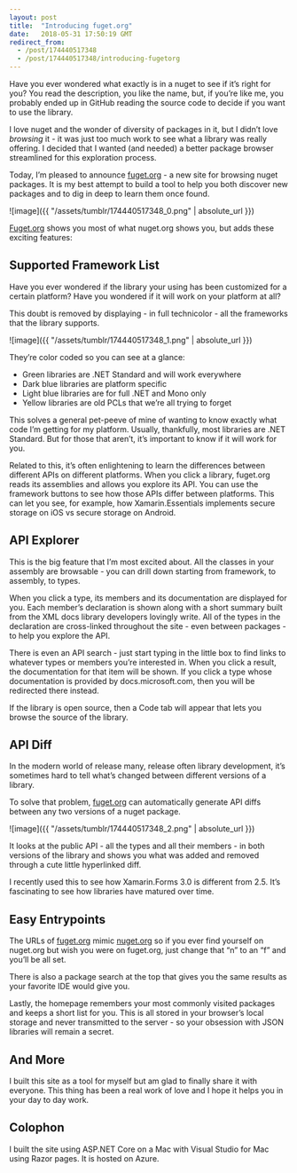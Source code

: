 ```yaml
---
layout: post
title:  "Introducing fuget.org"
date:   2018-05-31 17:50:19 GMT
redirect_from:
  - /post/174440517348
  - /post/174440517348/introducing-fugetorg
---
```




Have you ever wondered what exactly is in a nuget to see if it’s right for you? You read the description, you like the name, but, if you’re like me, you probably ended up in GitHub reading the source code to decide if you want to use the library.

I love nuget and the wonder of diversity of packages in it, but I didn’t love *browsing* it - it was just too much work to see what a library was really offering. I decided that I wanted (and needed) a better package browser streamlined for this exploration process.

Today, I’m pleased to announce [fuget.org](https://www.fuget.org) - a new site for browsing nuget packages. It is my best attempt to build a tool to help you both discover new packages and to dig in deep to learn them once found.

![image]({{ "/assets/tumblr/174440517348_0.png" | absolute_url }})

[Fuget.org](https://www.fuget.org) shows you most of what nuget.org shows you, but adds these exciting features:


## Supported Framework List


Have you ever wondered if the library your using has been customized for a certain platform? Have you wondered if it will work on your platform at all?

This doubt is removed by displaying - in full technicolor - all the frameworks that the library supports.

![image]({{ "/assets/tumblr/174440517348_1.png" | absolute_url }})

They’re color coded so you can see at a glance:

* Green libraries are .NET Standard and will work everywhere
* Dark blue libraries are platform specific
* Light blue libraries are for full .NET and Mono only
* Yellow libraries are old PCLs that we’re all trying to forget

This solves a general pet-peeve of mine of wanting to know exactly what code I’m getting for my platform. Usually, thankfully, most libraries are .NET Standard. But for those that aren’t, it’s important to know if it will work for you.

Related to this, it’s often enlightening to learn the differences between different APIs on different platforms. When you click a library, fuget.org reads its assemblies and allows you explore its API. You can use the framework buttons to see how those APIs differ between platforms. This can let you see, for example, how Xamarin.Essentials implements secure storage on iOS vs secure storage on Android.


## API Explorer


This is the big feature that I’m most excited about. All the classes in your assembly are browsable - you can drill down starting from framework, to assembly, to types.

When you click a type, its members and its documentation are displayed for you. Each member’s declaration is shown along with a short summary built from the XML docs library developers lovingly write. All of the types in the declaration are cross-linked throughout the site - even between packages - to help you explore the API.

There is even an API search - just start typing in the little box to find links to whatever types or members you’re interested in. When you click a result, the documentation for that item will be shown. If you click a type whose documentation is provided by docs.microsoft.com, then you will be redirected there instead.

If the library is open source, then a Code tab will appear that lets you browse the source of the library.


## API Diff


In the modern world of release many, release often library development, it’s sometimes hard to tell what’s changed between different versions of a library.

To solve that problem, [fuget.org](https://www.fuget.org) can automatically generate API diffs between any two versions of a nuget package.

![image]({{ "/assets/tumblr/174440517348_2.png" | absolute_url }})

It looks at the public API - all the types and all their members - in both versions of the library and shows you what was added and removed through a cute little hyperlinked diff.

I recently used this to see how Xamarin.Forms 3.0 is different from 2.5. It’s fascinating to see how libraries have matured over time.


## Easy Entrypoints


The URLs of [fuget.org](https://www.fuget.org) mimic [nuget.org](https://www.nuget.org) so if you ever find yourself on nuget.org but wish you were on fuget.org, just change that “n” to an “f” and you’ll be all set.

There is also a package search at the top that gives you the same results as your favorite IDE would give you.

Lastly, the homepage remembers your most commonly visited packages and keeps a short list for you. This is all stored in your browser’s local storage and never transmitted to the server - so your obsession with JSON libraries will remain a secret.


## And More


I built this site as a tool for myself but am glad to finally share it with everyone. This thing has been a real work of love and I hope it helps you in your day to day work.


## Colophon


I built the site using ASP.NET Core on a Mac with Visual Studio for Mac using Razor pages. It is hosted on Azure.

